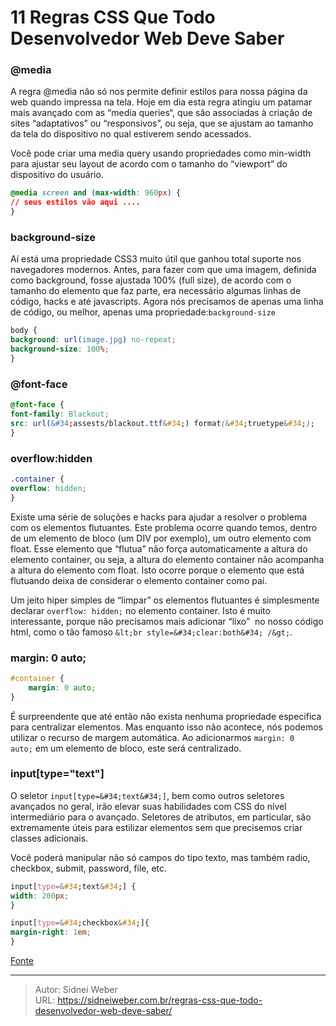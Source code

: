 # 11 Regras CSS Que Todo Desenvolvedor Web Deve Saber


### @media

A regra @media não só nos permite definir estilos para nossa página da web quando impressa na tela. Hoje em dia esta regra atingiu um patamar mais avançado com as “media queries“, que são associadas à criação de sites “adaptativos” ou “responsivos”, ou seja, que se ajustam ao tamanho da tela do dispositivo no qual estiverem sendo acessados.

Você pode criar uma media query usando propriedades como min-width para ajustar seu layout de acordo com o tamanho do “viewport” do dispositivo do usuário.

```css
@media screen and (max-width: 960px) {
// seus estilos vão aqui ....
}
```

### background-size

Aí está uma propriedade CSS3 muito útil que ganhou total suporte nos navegadores modernos. Antes, para fazer com que uma imagem, definida como background, fosse ajustada 100% (full size), de acordo com o tamanho do elemento que faz parte, era necessário algumas linhas de código, hacks e até javascripts. Agora nós precisamos de apenas uma linha de código, ou melhor, apenas uma propriedade:`background-size`

```css
body {
background: url(image.jpg) no-repeat;
background-size: 100%;
}
```

### @font-face

```css
@font-face {
font-family: Blackout;
src: url(&#34;assests/blackout.ttf&#34;) format(&#34;truetype&#34;);
}
```

### overflow:hidden

```css
.container {
overflow: hidden;
}
```

Existe uma série de soluções e hacks para ajudar a resolver o problema com os elementos flutuantes. Este problema ocorre quando temos, dentro de um elemento de bloco (um DIV por exemplo), um outro elemento com float. Esse elemento que “flutua” não força automaticamente a altura do elemento container, ou seja, a altura do elemento container não acompanha a altura do elemento com float. Isto ocorre porque o elemento que está flutuando deixa de considerar o elemento container como pai.

Um jeito hiper simples de “limpar” os elementos flutuantes é simplesmente declarar `overflow: hidden;` no elemento container. Isto é muito interessante, porque não precisamos mais adicionar “lixo”  no nosso código html, como o tão famoso `&lt;br style=&#34;clear:both&#34; /&gt;`.

### margin: 0 auto;

```css
#container {
    margin: 0 auto;
}
```

É surpreendente que até então não exista nenhuma propriedade especifica para centralizar elementos. Mas enquanto isso não acontece, nós podemos utilizar o recurso de margem automática. Ao adicionarmos `margin: 0 auto;` em um elemento de bloco, este será centralizado.

### input[type=&#34;text&#34;]

O seletor `input[type=&#34;text&#34;]`, bem como outros seletores avançados no geral, irão elevar suas habilidades com CSS do nível intermediário para o avançado. Seletores de atributos, em particular, são extremamente úteis para estilizar elementos sem que precisemos criar classes adicionais.

Você poderá manipular não só campos do tipo texto, mas também radio, checkbox, submit, password, file, etc.

```css
input[type=&#34;text&#34;] {
width: 200px;
}

input[type=&#34;checkbox&#34;]{
margin-right: 1em;
}
```

[Fonte](http://wpmidia.com.br/desenvolvimento-web/11-regras-css-todo-desenvolvedor-web-deve-saber/)

---

> Autor: Sidnei Weber  
> URL: https://sidneiweber.com.br/regras-css-que-todo-desenvolvedor-web-deve-saber/  

